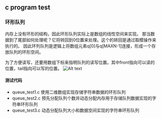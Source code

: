 ## c program test

### 环形队列
内存上没有环形的结构，因此环形队列实际上是数组的线性空间来实现。
那当数据到了尾部如何处理呢？它将转回到0位置来处理。这个的转回是通过取模操作来执行的。
因此环列队列是逻辑上将数组元素q[0]与q[MAXN-1]连接，形成一个存放队列的环形空间。

为了方便读写，还要用数组下标来指明队列的读写位置。其中front指向可以读的位置，tail指向可以写的位置。
![Alt text](https://aloft.oss-cn-hangzhou.aliyuncs.com/C4CA4238A0B923820DCC509A6F75849B.jpg)

#### 测试代码
- queue_test1.c 使用二维数组实现存储字符串数据的环形队列
- queue_test2.c 预先分配队列个数并动态分配内存用于存储队列数据实现的字符串环形队列
- queue_test3.c  动态分配队列大小和数据空间实现的字符串环形队列